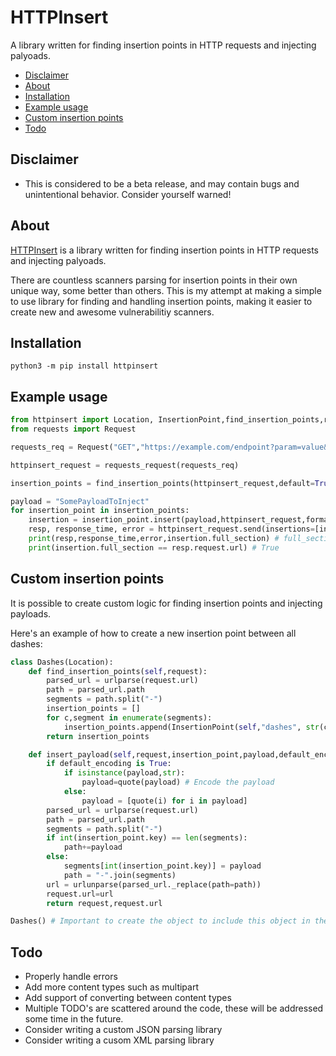 # HTTPInsert

A library written for finding insertion points in HTTP requests and injecting palyoads.

- [Disclaimer](https://github.com/WillIWas123/HTTPInsert#disclaimer)
- [About](https://github.com/WillIWas123/HTTPInsert#about)
- [Installation](https://github.com/WillIWas123/HTTPInsert#installation)
- [Example usage](https://github.com/WillIWas123/HTTPInsert#example-usage)
- [Custom insertion points](https://github.com/WillIWas123/HTTPInsert#custom-insertion-points)
- [Todo](https://github.com/WillIWas123/HTTPInsert#todo)


## Disclaimer

- This is considered to be a beta release, and may contain bugs and unintentional behavior. Consider yourself warned!

## About

[HTTPInsert](https://github.com/WillIWas123/HTTPInsert) is a library written for finding insertion points in HTTP requests and injecting palyoads. 


There are countless scanners parsing for insertion points in their own unique way, some better than others. This is my attempt at making a simple to use library for finding and handling insertion points, making it easier to create new and awesome vulnerabilitiy scanners. 


## Installation

```python3 -m pip install httpinsert```


## Example usage

```python
from httpinsert import Location, InsertionPoint,find_insertion_points,requests_request
from requests import Request

requests_req = Request("GET","https://example.com/endpoint?param=value&other=param")

httpinsert_request = requests_request(requests_req)

insertion_points = find_insertion_points(httpinsert_request,default=True,location="Query") # Specifying default=True excludes multiple params such as keys

payload = "SomePayloadToInject"
for insertion_point in insertion_points:
    insertion = insertion_point.insert(payload,httpinsert_request,format_payload=True)
    resp, response_time, error = httpinsert_request.send(insertions=[insertion])
    print(resp,response_time,error,insertion.full_section) # full_section is the full section after the payload is injected. In this case full_section is the full URL.
    print(insertion.full_section == resp.request.url) # True

```



## Custom insertion points

It is possible to create custom logic for finding insertion points and injecting payloads.


Here's an example of how to create a new insertion point between all dashes:

```python
class Dashes(Location):
    def find_insertion_points(self,request):
        parsed_url = urlparse(request.url)
        path = parsed_url.path
        segments = path.split("-")
        insertion_points = []
        for c,segment in enumerate(segments):
            insertion_points.append(InsertionPoint(self,"dashes", str(c), segment))
        return insertion_points

    def insert_payload(self,request,insertion_point,payload,default_encoding):
        if default_encoding is True:
            if isinstance(payload,str):
                payload=quote(payload) # Encode the payload
            else:
                payload = [quote(i) for i in payload]
        parsed_url = urlparse(request.url)
        path = parsed_url.path
        segments = path.split("-")
        if int(insertion_point.key) == len(segments):
            path+=payload
        else:
            segments[int(insertion_point.key)] = payload
            path = "-".join(segments)
        url = urlunparse(parsed_url._replace(path=path))
        request.url=url
        return request,request.url

Dashes() # Important to create the object to include this object in the list of custom insertion points
```

## Todo

- Properly handle errors
- Add more content types such as multipart
- Add support of converting between content types
- Multiple TODO's are scattered around the code, these will be addressed some time in the future.
- Consider writing a custom JSON parsing library
- Consider writing a cusom XML parsing library
